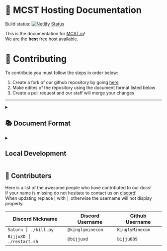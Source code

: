 # 👋 MCST Hosting Documentation
Build status: [![Netlify Status](https://api.netlify.com/api/v1/badges/a609725e-d7e0-40d1-bd8d-63cc4e489177/deploy-status)](https://app.netlify.com/sites/incandescent-selkie-240d8c/deploys)

This is the documentation for [MCST.io](https://mcst.io)!</br>
We are the **best** free host available.

# 🦅 Contributing

To contribute you must follow the steps in order below:
1. Create a fork of our github repository by going [here](https://github.com/mcst-hosting/docs/fork)
2. Make edites of the repository using the document format listed below
3. Create a pull request and our staff will merge your changes

---

<details>

<summary>

## 📚 Document Format

</summary>

All documents (.mdx files located under /docs/) must contain the following at the head (beggining) of the file:
```
---
id: <id>
title: <title>
slug: <id>
hide_table_of_contents: true
sidebar_label: <sidebar title>
description: <short description>
---

... rest of the document ...
```

</details>

<details>

<summary>

## Local Development

</summary>

To run the docs locally and make edits locally you must first download and extract the file from our [github](https://mcst-hosting/docs)</br>
Then open a command prompt or terminal in that folder and run
```
$ yarn install
```
and then
```
$ yarn start
```

</details>

## 🐢 Contributers

Here is a list of the awesome people who have contributed to our docs!</br>
If your name is missing do not hesitate to contact us on [discord](https://dc.mcst.io)!</br>
When updating replace | with │ otherwise the username will not display properly.</br>

|Discord Nickname|Discord Username|Github Username|
|----------------|----------------|---------------|
|`Saturn │ ./kill.py`|`@kinglyminecon`|`KinglyMinecon`|
|`BijjuXD │ ./restart.sh`|`@bijjuxd`|`bijju089`|
